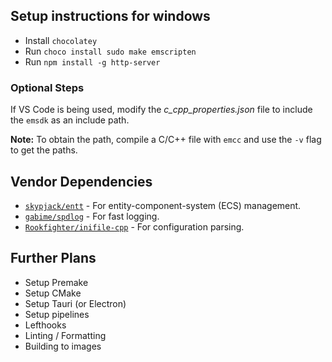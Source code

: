 ## Setup instructions for windows

- Install `chocolatey`
- Run `choco install sudo make emscripten`
- Run `npm install -g http-server`

### Optional Steps

If VS Code is being used, modify the _c_cpp_properties.json_ file to include the `emsdk` as an include path.

**Note:** To obtain the path, compile a C/C++ file with `emcc` and use the `-v` flag to get the paths.

## Vendor Dependencies
- [`skypjack/entt`](https://github.com/skypjack/entt) - For entity-component-system (ECS) management.
- [`gabime/spdlog`](https://github.com/gabime/spdlog) - For fast logging.
- [`Rookfighter/inifile-cpp`](https://github.com/Rookfighter/inifile-cpp) - For configuration parsing. 

## Further Plans

- Setup Premake
- Setup CMake
- Setup Tauri (or Electron)
- Setup pipelines
- Lefthooks
- Linting / Formatting
- Building to images
